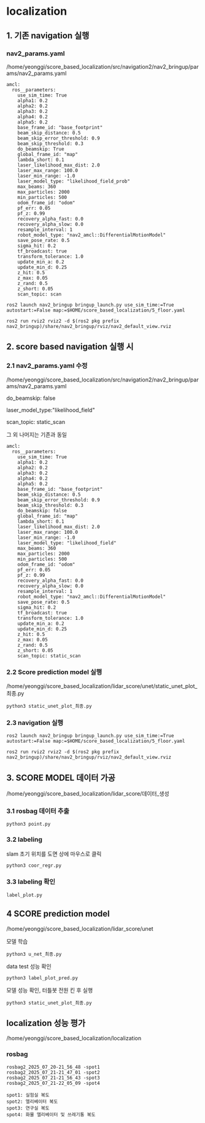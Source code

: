 # localization
## 1. 기존 navigation 실행
### nav2_params.yaml
/home/yeonggi/score_based_localization/src/navigation2/nav2_bringup/params/nav2_params.yaml
```
amcl:
  ros__parameters:
    use_sim_time: True
    alpha1: 0.2
    alpha2: 0.2
    alpha3: 0.2
    alpha4: 0.2
    alpha5: 0.2
    base_frame_id: "base_footprint"
    beam_skip_distance: 0.5
    beam_skip_error_threshold: 0.9
    beam_skip_threshold: 0.3
    do_beamskip: True
    global_frame_id: "map"
    lambda_short: 0.1
    laser_likelihood_max_dist: 2.0
    laser_max_range: 100.0
    laser_min_range: -1.0
    laser_model_type: "likelihood_field_prob"
    max_beams: 360
    max_particles: 2000
    min_particles: 500
    odom_frame_id: "odom"
    pf_err: 0.05
    pf_z: 0.99
    recovery_alpha_fast: 0.0
    recovery_alpha_slow: 0.0
    resample_interval: 1
    robot_model_type: "nav2_amcl::DifferentialMotionModel"
    save_pose_rate: 0.5
    sigma_hit: 0.2
    tf_broadcast: true
    transform_tolerance: 1.0
    update_min_a: 0.2
    update_min_d: 0.25
    z_hit: 0.5
    z_max: 0.05
    z_rand: 0.5
    z_short: 0.05
    scan_topic: scan
```
```
ros2 launch nav2_bringup bringup_launch.py use_sim_time:=True autostart:=False map:=$HOME/score_based_localization/5_floor.yaml
```    
```
ros2 run rviz2 rviz2 -d $(ros2 pkg prefix nav2_bringup)/share/nav2_bringup/rviz/nav2_default_view.rviz
```
## 2. score based navigation 실행 시 
### 2.1 nav2_params.yaml 수정
/home/yeonggi/score_based_localization/src/navigation2/nav2_bringup/params/nav2_params.yaml

do_beamskip: false 

laser_model_type:"likelihood_field"

scan_topic: static_scan 

그 외 나머지는 기존과 동일
```
amcl:
  ros__parameters:
    use_sim_time: True
    alpha1: 0.2
    alpha2: 0.2
    alpha3: 0.2
    alpha4: 0.2
    alpha5: 0.2
    base_frame_id: "base_footprint"
    beam_skip_distance: 0.5
    beam_skip_error_threshold: 0.9
    beam_skip_threshold: 0.3
    do_beamskip: false
    global_frame_id: "map"
    lambda_short: 0.1
    laser_likelihood_max_dist: 2.0
    laser_max_range: 100.0
    laser_min_range: -1.0
    laser_model_type: "likelihood_field"
    max_beams: 360
    max_particles: 2000
    min_particles: 500
    odom_frame_id: "odom"
    pf_err: 0.05
    pf_z: 0.99
    recovery_alpha_fast: 0.0
    recovery_alpha_slow: 0.0
    resample_interval: 1
    robot_model_type: "nav2_amcl::DifferentialMotionModel"
    save_pose_rate: 0.5
    sigma_hit: 0.2
    tf_broadcast: true
    transform_tolerance: 1.0
    update_min_a: 0.2
    update_min_d: 0.25
    z_hit: 0.5
    z_max: 0.05
    z_rand: 0.5
    z_short: 0.05
    scan_topic: static_scan
```
### 2.2 Score prediction model 실행
/home/yeonggi/score_based_localization/lidar_score/unet/static_unet_plot_최종.py
```
python3 static_unet_plot_최종.py
```
### 2.3 navigation 실행
```
ros2 launch nav2_bringup bringup_launch.py use_sim_time:=True autostart:=False map:=$HOME/score_based_localization/5_floor.yaml
```    
```
ros2 run rviz2 rviz2 -d $(ros2 pkg prefix nav2_bringup)/share/nav2_bringup/rviz/nav2_default_view.rviz
```

## 3. SCORE MODEL 데이터 가공
/home/yeonggi/score_based_localization/lidar_score/데이터_생성
### 3.1 rosbag 데이터 추출
```
python3 point.py
```
### 3.2 labeling
slam 초기 위치를 도면 상에 마우스로 클릭
```
python3 coor_regr.py
```
### 3.3 labeling 확인
```
label_plot.py
```
## 4 SCORE prediction model
/home/yeonggi/score_based_localization/lidar_score/unet

모델 학습
```
python3 u_net_최종.py
```
data test 성능 확인
```
python3 label_plot_pred.py
```

모델 성능 확인, 터틀봇 전원 킨 후 실행
```
python3 static_unet_plot_최종.py
```

## localization 성능 평가
/home/yeonggi/score_based_localization/localization

### rosbag
```
rosbag2_2025_07_20-21_56_48 -spot1
rosbag2_2025_07_21-21_47_01 -spot2
rosbag2_2025_07_21-21_56_43 -spot3
rosbag2_2025_07_21-22_05_09 -spot4

spot1: 실험실 복도
spot2: 엘리베이터 복도
spot3: 연구실 복도
spot4: 화물 엘리베이터 및 쓰레기통 복도
```
